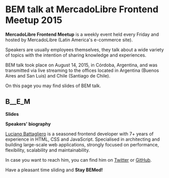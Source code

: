 # BEM talk at MercadoLibre Frontend Meetup 2015

**MercadoLibre Frontend Meetup** is a weekly event held every Friday and hosted by MercadoLibre (Latin America's e-commerce site). 

Speakers are usually employees themselves, they talk about a wide variety of topics with the intention of sharing knowledge 
and experiences.

BEM talk took place on August 14, 2015, in Córdoba, Argentina, and was transmitted via live streaming to the offices located in 
Argentina (Buenos Aires and San Luis) and Chile (Santiago de Chile).

On this page you may find slides of BEM talk. 

## B__E_M

**Slides**

<script async class="speakerdeck-embed" data-id="dd5c85036d9d49a083625ec29594c185" data-ratio="1.77777777777778" src="//speakerdeck.com/assets/embed.js"></script>

**Speakers' biography**

[Luciano Battagliero](http://lucianobattagliero.com/) is a seasoned frontend developer with 7+ years of experience in HTML, CSS 
and JavaScript. Specialised in architecting and building large-scale web applications, strongly focused on performance, 
flexibility, scalability and maintainability.

In case you want to reach him, you can find him on [Twitter](https://twitter.com/battaglr/) or [GitHub](https://github.com/battaglr/).

Have a pleasant time sliding and **Stay BEMed!**
